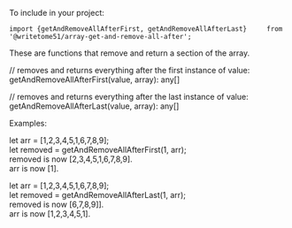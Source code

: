 To include in your project:

``import {getAndRemoveAllAfterFirst, getAndRemoveAllAfterLast}    
from '@writetome51/array-get-and-remove-all-after';``

These are functions that remove and return a section of the array.

// removes and returns everything after the first instance of value:  
getAndRemoveAllAfterFirst(value, array): any[]

// removes and returns everything after the last instance of value:  
getAndRemoveAllAfterLast(value, array): any[]


Examples:

let arr = [1,2,3,4,5,1,6,7,8,9];   
let removed = getAndRemoveAllAfterFirst(1, arr);  
removed is now [2,3,4,5,1,6,7,8,9].  
arr is now [1].

let arr = [1,2,3,4,5,1,6,7,8,9];   
let removed = getAndRemoveAllAfterLast(1, arr);  
removed is now [6,7,8,9]].  
arr is now [1,2,3,4,5,1].